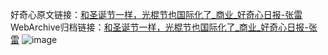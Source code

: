 好奇心原文链接：[和圣诞节一样，光棍节也国际化了_商业_好奇心日报-张雷](https://www.qdaily.com/articles/3504.html)
WebArchive归档链接：[和圣诞节一样，光棍节也国际化了_商业_好奇心日报-张雷](http://web.archive.org/web/20190623152347/https://www.qdaily.com/articles/3504.html)
![image](http://ww3.sinaimg.cn/large/007d5XDply1g3vb9b9yagj30u03nv4qp)